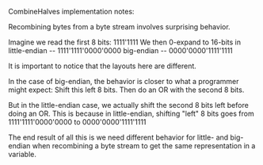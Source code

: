 CombineHalves implementation notes:

Recombining bytes from a byte stream involves
surprising behavior.

Imagine we read the first 8 bits:
1111'1111
We then 0-expand to 16-bits in
little-endian -- 1111'1111'0000'0000
big-endian    -- 0000'0000'1111'1111

It is important to notice that the layouts here
are different.

In the case of big-endian, the behavior is closer
to what a programmer might expect:
Shift this left 8 bits. Then do an OR with the second
8 bits.

But in the little-endian case, we actually shift the
second 8 bits left before doing an OR.
This is because in little-endian, shifting "left"
8 bits goes from
1111'1111'0000'0000
to
0000'0000'1111'1111

The end result of all this is we need different behavior
for little- and big-endian when recombining a byte stream
to get the same representation in a variable.
